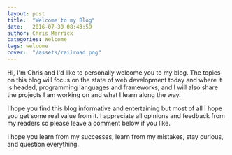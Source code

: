 ```yaml
---
layout: post
title:  "Welcome to my Blog"
date:   2016-07-30 08:43:59
author: Chris Merrick
categories: Welcome
tags: welcome
cover:  "/assets/railroad.png"
---
```


Hi, I'm Chris and I'd like to personally welcome you to my blog. The topics on this blog will focus on the state of web development today and where it is headed, programming languages and frameworks, and I will also share the projects I am working on and what I learn along the way.

I hope you find this blog informative and entertaining but most of all I hope you get some real value from it. I appreciate all opinions and feedback from my readers so please leave a comment below if you like. 

I hope you learn from my successes, learn from my mistakes, stay curious, and question everything.